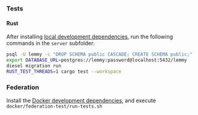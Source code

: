 ### Tests

#### Rust

After installing [local development dependencies](contributing_local_development.md), run the
following commands in the `server` subfolder:

```bash
psql -U lemmy -c "DROP SCHEMA public CASCADE; CREATE SCHEMA public;"
export DATABASE_URL=postgres://lemmy:password@localhost:5432/lemmy
diesel migration run
RUST_TEST_THREADS=1 cargo test --workspace
```

### Federation

Install the [Docker development dependencies](contributing_docker_development.md), and execute
`docker/federation-test/run-tests.sh`
